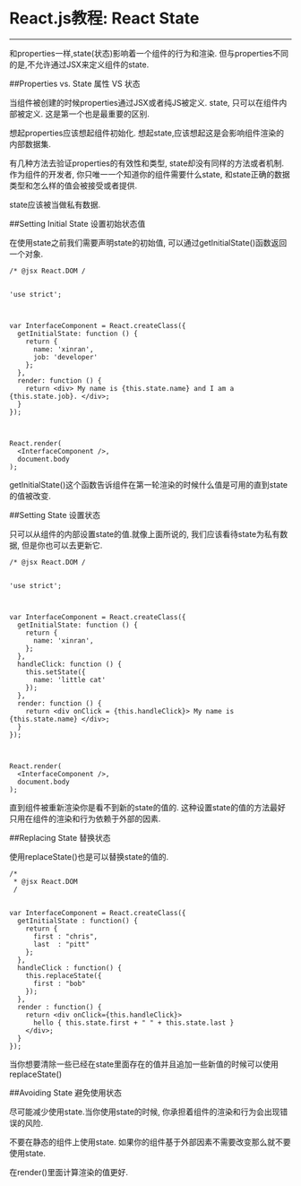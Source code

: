 React.js教程: React State
====

----
和properties一样,state(状态)影响着一个组件的行为和渲染. 但与properties不同的是,不允许通过JSX来定义组件的state.

##Properties vs. State 属性 VS 状态


当组件被创建的时候properties通过JSX或者纯JS被定义. state, 只可以在组件内部被定义. 这是第一个也是最重要的区别.

想起properties应该想起组件初始化. 想起state,应该想起这是会影响组件渲染的内部数据集.

有几种方法去验证properties的有效性和类型, state却没有同样的方法或者机制. 作为组件的开发者, 你只唯一一个知道你的组件需要什么state, 和state正确的数据类型和怎么样的值会被接受或者提供.

state应该被当做私有数据.

##Setting Initial State 设置初始状态值

在使用state之前我们需要声明state的初始值, 可以通过getInitialState()函数返回一个对象.

	/* @jsx React.DOM /
	
	
	'use strict';
	
	
	
	var InterfaceComponent = React.createClass({
	  getInitialState: function () {
	    return {
	      name: 'xinran',
	      job: 'developer'
	    };
	  },
	  render: function () {
	    return <div> My name is {this.state.name} and I am a {this.state.job}. </div>;
	  }
	});
	
	
	
	React.render(
	  <InterfaceComponent />,
	  document.body
	);
	
getInitialState()这个函数告诉组件在第一轮渲染的时候什么值是可用的直到state的值被改变.
	
##Setting State 设置状态
	
只可以从组件的内部设置state的值.就像上面所说的, 我们应该看待state为私有数据, 但是你也可以去更新它.
	
	/* @jsx React.DOM /
	
	
	'use strict';
	
	
	
	var InterfaceComponent = React.createClass({
	  getInitialState: function () {
	    return {
	      name: 'xinran',
	    };
	  },
	  handleClick: function () {
	    this.setState({
	      name: 'little cat'
	    });
	  },
	  render: function () {
	    return <div onClick = {this.handleClick}> My name is {this.state.name} </div>;
	  }
	});
	
	
	
	React.render(
	  <InterfaceComponent />,
	  document.body
	);

直到组件被重新渲染你是看不到新的state的值的. 这种设置state的值的方法最好只用在组件的渲染和行为依赖于外部的因素.

##Replacing State 替换状态

使用replaceState()也是可以替换state的值的.

	/*
	 * @jsx React.DOM
	 /
	
	
	var InterfaceComponent = React.createClass({
	  getInitialState : function() {
	    return {
	      first : "chris",
	      last  : "pitt"
	    };
	  },
	  handleClick : function() {
	    this.replaceState({
	      first : "bob"
	    });
	  },
	  render : function() {
	    return <div onClick={this.handleClick}>
	      hello { this.state.first + " " + this.state.last }
	    </div>;
	  }
	});

当你想要清除一些已经在state里面存在的值并且追加一些新值的时候可以使用replaceState()

##Avoiding State 避免使用状态

尽可能减少使用state.当你使用state的时候, 你承担着组件的渲染和行为会出现错误的风险.

不要在静态的组件上使用state. 如果你的组件基于外部因素不需要改变那么就不要使用state. 

在render()里面计算渲染的值更好.
